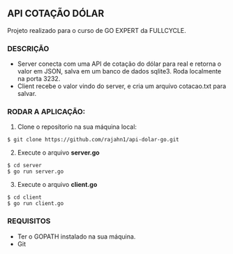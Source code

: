 ## API COTAÇÃO DÓLAR
Projeto realizado para o curso de GO EXPERT da FULLCYCLE.

### DESCRIÇÃO
- Server conecta com uma API de cotação do dólar para real e retorna o valor em JSON, salva em um banco de dados sqlite3. Roda localmente na porta 3232.
- Client recebe o valor vindo do server, e cria um arquivo cotacao.txt para salvar.

### RODAR A APLICAÇÃO:
1. Clone o reposítorio na sua máquina local:
```
$ git clone https://github.com/rajahn1/api-dolar-go.git
```
2. Execute o arquivo **server.go**
```
$ cd server
$ go run server.go
```
3. Execute o arquivo **client.go**
```
$ cd client
$ go run client.go 
```

### REQUISITOS
- Ter o GOPATH instalado na sua máquina.
- Git



